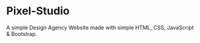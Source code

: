 # Pixel-Studio
A simple Design Agency Website made with simple HTML, CSS, JavaScript &amp; Bootstrap. 
